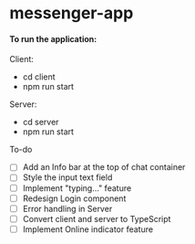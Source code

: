 # messenger-app

#### To run the application:

Client:

- cd client
- npm run start

Server:

- cd server
- npm run start

To-do

- [ ] Add an Info bar at the top of chat container
- [ ] Style the input text field
- [ ] Implement "typing..." feature
- [ ] Redesign Login component
- [ ] Error handling in Server
- [ ] Convert client and server to TypeScript
- [ ] Implement Online indicator feature
